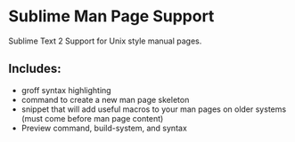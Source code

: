 # Sublime Man Page Support

Sublime Text 2 Support for Unix style manual pages.

## Includes:

 * groff syntax highlighting
 * command to create a new man page skeleton
 * snippet that will add useful macros to your man pages on older systems (must come before man page content)
 * Preview command, build-system, and syntax
